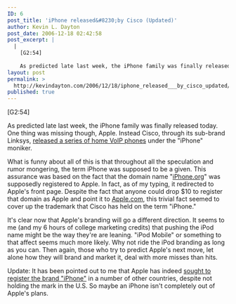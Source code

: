 ```yaml
---
ID: 6
post_title: 'iPhone released&#8230;by Cisco (Updated)'
author: Kevin L. Dayton
post_date: 2006-12-18 02:42:58
post_excerpt: |
  |
    [G2:54]
    
    As predicted late last week, the iPhone family was finally released today.  One thing was missing though, Apple.  Instead Cisco, through its sub-brand Linksys, <a href="http://www.linksys.com/servlet/Satellite?c=L_News_C2&amp;childpagename=US%2FLayout&amp;cid=1165633352046&amp;pagename=Linksys%2FCommon%2FVisitorWrapper" title="Linksys.com - Press Release/Linksys Announces iPhone Family Of Voice Over IP Solutions" target="_blank">released a series of home VoIP phones</a> under the "iPhone" moniker.
layout: post
permalink: >
  http://kevindayton.com/2006/12/18/iphone_released___by_cisco_updated/
published: true
---
```

[G2:54]

As predicted late last week, the iPhone family was finally released today.  One thing was missing though, Apple.  Instead Cisco, through its sub-brand Linksys, <a href="http://www.linksys.com/servlet/Satellite?c=L_News_C2&amp;childpagename=US%2FLayout&amp;cid=1165633352046&amp;pagename=Linksys%2FCommon%2FVisitorWrapper" title="Linksys.com - Press Release/Linksys Announces iPhone Family Of Voice Over IP Solutions" target="_blank">released a series of home VoIP phones</a> under the "iPhone" moniker.
<!--break-->

What is funny about all of this is that throughout all the speculation and rumor mongering, the term iPhone was supposed to be a given.  This assurance was based on the fact that the domain name "<a href="http://iphone.org" target="_blank">iPhone.org</a>" was supposedly registered to Apple.  In fact, as of my typing, it redirected to Apple's front page.  Despite the fact that anyone could drop $10 to register that domain as Apple and point it to <a href="http://apple.com" target="_blank">Apple.com</a>, this trivial fact seemed to cover up the trademark that Cisco has held on the term "iPhone."

It's clear now that Apple's branding will go a different direction.  It seems to me (and my 6 hours of college marketing credits) that pushing the iPod name might be the way they're are leaning.  "iPod Mobile" or something to that affect seems much more likely.  Why not ride the iPod branding as long as you can.  Then again, those who try to predict Apple's next move, let alone how they will brand and market it, deal with more misses than hits.

Update:  It has been pointed out to me that Apple has indeed <a href="http://www.macrumors.com/pages/2006/10/20061016171333.shtml" title="Apple iPhone Trademark, Analyst Speculation">sought to register the brand "iPhone"</a> in a number of other countries, despite not holding the mark in the U.S.  So maybe an iPhone isn't completely out of Apple's plans.